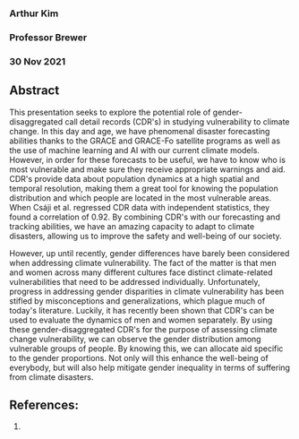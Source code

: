 ### Arthur Kim
### Professor Brewer
### 30 Nov 2021

## Abstract

This presentation seeks to explore the potential role of gender-disaggregated call detail records (CDR's) in studying vulnerability to climate change. In this day and age, we have phenomenal disaster forecasting abilities thanks to the GRACE and GRACE-Fo satellite programs as well as the use of machine learning and AI with our current climate models. However, in order for these forecasts to be useful, we have to know who is most vulnerable and make sure they receive appropriate warnings and aid. CDR's provide data about population dynamics at a high spatial and temporal resolution, making them a great tool for knowing the population distribution and which people are located in the most vulnerable areas. When Csáji et al. regressed CDR data with independent statistics, they found a correlation of 0.92. By combining CDR's with our forecasting and tracking abilities, we have an amazing capacity to adapt to climate disasters, allowing us to improve the safety and well-being of our society.

However, up until recently, gender differences have barely been considered when addressing climate vulnerability. The fact of the matter is that men and women across many different cultures face distinct climate-related vulnerabilities that need to be addressed individually.  Unfortunately, progress in addressing gender disparities in climate vulnerability has been stifled by misconceptions and generalizations, which plague much of today's literature. Luckily, it has recently been shown that CDR's can be used to evaluate the dynamics of men and women separately. By using these gender-disaggregated CDR's for the purpose of assessing climate change vulnerability, we can observe the gender distribution among vulnerable groups of people. By knowing this, we can allocate aid specific to the gender proportions. Not only will this enhance the well-being of everybody, but will also help mitigate gender inequality in terms of suffering from climate disasters.  

## References:
1. 

